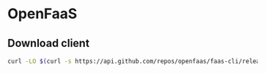 # OpenFaaS

## Download client

```bash
curl -LO $(curl -s https://api.github.com/repos/openfaas/faas-cli/releases/latest | jq -r ".assets[] | select(.name == \"faas-cli.exe\") | .browser_download_url")
```
